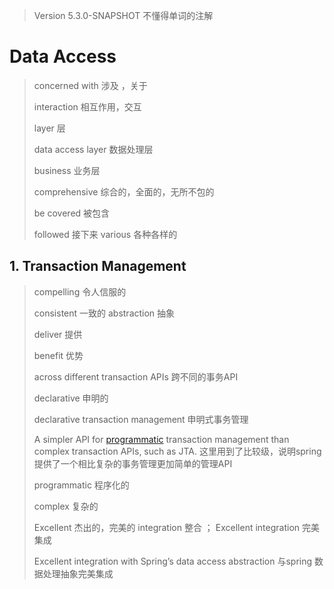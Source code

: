 > Version 5.3.0-SNAPSHOT 不懂得单词的注解

# Data Access

> concerned with 涉及 ，关于
>
> interaction  相互作用，交互
>
> layer  层
>
> data access layer 数据处理层
>
> business  业务层
>
> comprehensive  综合的，全面的，无所不包的
>
> be covered  被包含
>
> followed 接下来  various 各种各样的 

## 1. Transaction Management

> compelling 令人信服的
>
> consistent  一致的  abstraction  抽象
>
> deliver 提供
>
> benefit 优势
>
> across different transaction APIs 跨不同的事务API
>
> declarative 申明的
>
> declarative  transaction management 申明式事务管理
>
> A simpler API for [programmatic](https://docs.spring.io/spring/docs/5.3.0-SNAPSHOT/spring-framework-reference/data-access.html#transaction-programmatic) transaction management than complex transaction APIs, such as JTA. 这里用到了比较级，说明spring提供了一个相比复杂的事务管理更加简单的管理API
>
> programmatic 程序化的
>
> complex  复杂的
>
> Excellent  杰出的，完美的   integration  整合 ； Excellent  integration  完美集成
>
> Excellent integration with Spring’s data access abstraction 与spring 数据处理抽象完美集成
>
> 